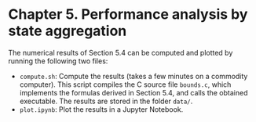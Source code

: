 # Chapter 5. Performance analysis by state aggregation

The numerical results of Section 5.4 can be computed and plotted by running the following two files:
- ``compute.sh``: Compute the results (takes a few minutes on a commodity computer). This script compiles the C source file ``bounds.c``, which implements the formulas derived in Section 5.4, and calls the obtained executable. The results are stored in the folder ``data/``.
- ``plot.ipynb``: Plot the results in a Jupyter Notebook.

